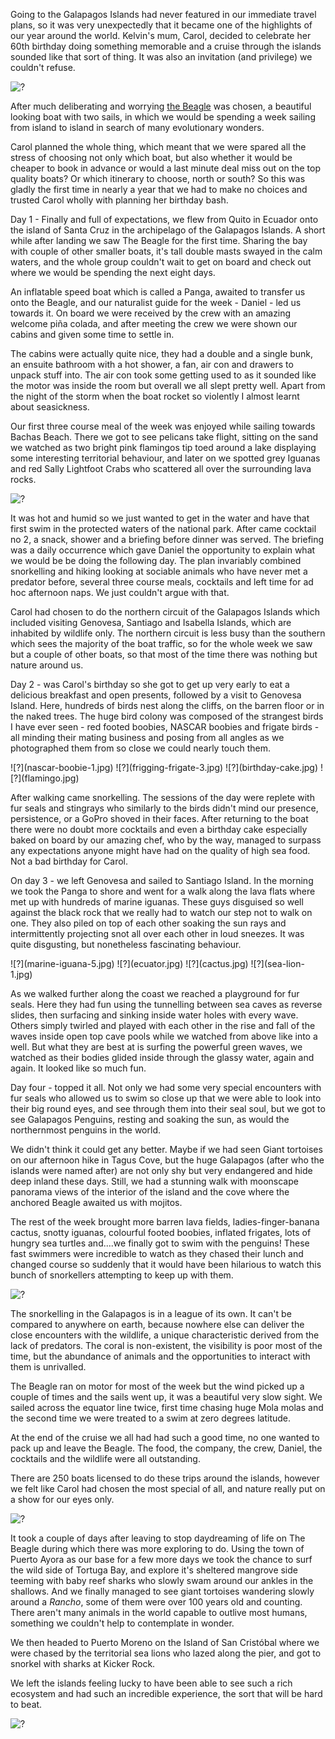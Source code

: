 Going to the Galapagos Islands had never featured in our immediate travel plans, so it was very unexpectedly that it became one of the highlights of our year around the world. Kelvin's mum, Carol, decided to celebrate her 60th birthday doing something memorable and a cruise through the islands sounded like that sort of thing. It was also an invitation (and privilege) we couldn't refuse.


![?](blue-footed-boobies.jpg)

After much deliberating and worrying [the Beagle](http://www.thebeagle.com.ec/Beagle.htm) was chosen, a beautiful looking boat with two sails, in which we would be spending a week sailing from island to island in search of many evolutionary wonders.

Carol planned the whole thing, which meant that we were spared all the stress of choosing not only which boat, but also whether it would be cheaper to book in advance or would a last minute deal miss out on the top quality boats? Or which itinerary to choose, north or south? So this was gladly the first time in nearly a year that we had to make no choices and trusted Carol wholly with planning her birthday bash. 


Day 1 - Finally and full of expectations, we flew from Quito in Ecuador onto the island of Santa Cruz in the archipelago of the Galapagos Islands. A short while after landing we saw The Beagle for the first time. Sharing the bay with couple of other smaller boats, it's tall double masts swayed in the calm waters, and the whole group couldn't wait to get on board and check out where we would be spending the next eight days.

An inflatable speed boat which is called a Panga, awaited to transfer us onto the Beagle, and our naturalist guide for the week - Daniel - led us towards it. On board we were received by the crew with an amazing welcome piña colada, and after meeting the crew we were shown our cabins and given some time to settle in. 

The cabins were actually quite nice, they had a double and a single bunk, an ensuite bathroom with a hot shower, a fan, air con and drawers to unpack stuff into. The air con took some getting used to as it sounded like the motor was inside the room but overall we all slept pretty well. Apart from the night of the storm when the boat rocket so violently I almost learnt about seasickness.

Our first three course meal of the week was enjoyed while sailing towards Bachas Beach. There we got to see pelicans take flight, sitting on the sand we watched as two bright pink flamingos tip toed around a lake displaying some interesting territorial behaviour, and later on we spotted  grey Iguanas and red Sally Lightfoot Crabs who scattered all over the surrounding lava rocks. 

![?](sea-lion-3.jpg)

It was hot and humid so we just wanted to get in the water and have that first swim in the protected waters of the national park. After came cocktail no 2, a snack, shower and a briefing before dinner was served. The briefing was a daily occurrence which gave Daniel the opportunity to explain what we would be be doing the following day. The plan invariably combined snorkelling and hiking looking at sociable animals who have never met a predator before, several three course meals, cocktails and left time for ad hoc afternoon naps. We just couldn't argue with that.

Carol had chosen to do the northern circuit of the Galapagos Islands which included visiting Genovesa, Santiago and Isabella Islands, which are inhabited by wildlife only. The northern circuit is less busy than the southern which sees the majority of the boat traffic, so for the whole week we saw but a couple of other boats, so that most of the time there was nothing but nature around us.



Day 2 - was Carol's birthday so she got to get up very early to eat a delicious breakfast and open presents, followed by a visit to Genovesa Island. Here, hundreds of birds nest along the cliffs, on the barren floor or in the naked trees. The huge bird colony was composed of the strangest birds I have ever seen - red footed boobies, NASCAR boobies and frigate birds - all minding their mating business and posing from all angles as we photographed them from so close we could nearly touch them. 

<div class="photos-four-up">
![?](nascar-boobie-1.jpg)
![?](frigging-frigate-3.jpg)
![?](birthday-cake.jpg)
![?](flamingo.jpg)
</div>

After walking came snorkelling. The sessions of the day were replete with fur seals and stingrays who similarly to the birds didn't mind our presence, persistence, or a GoPro shoved in their faces. After returning to the boat there were no doubt more cocktails and even a birthday cake especially baked on board by our amazing chef, who by the way, managed to surpass any expectations anyone might have had on the quality of high sea food. Not a bad birthday for Carol. 

On day 3 -  we left Genovesa and sailed to Santiago Island. In the morning we took the Panga to shore and went for a walk along the lava flats where met up with hundreds of marine iguanas. These guys disguised so well against the black rock that we really had to watch our step not to walk on one. They also piled on top of each other soaking the sun rays and intermittently projecting snot all over each other in loud sneezes. It was quite disgusting, but nonetheless fascinating behaviour.

<div class="photos-four-up">
![?](marine-iguana-5.jpg)
![?](ecuator.jpg)
![?](cactus.jpg)
![?](sea-lion-1.jpg)
</div>

As we walked further along the coast we reached a playground for fur seals. Here they had fun using the tunnelling between sea caves as reverse slides, then surfacing and sinking inside water holes with every wave. Others simply twirled and played with each other in the rise and fall of the waves inside open top cave pools while we watched from above like into a well. But what they are best at is surfing the powerful green waves, we watched as their bodies glided inside through the glassy water, again and again. It looked like so much fun.

Day four - topped it all. Not only we had some very special encounters with fur seals who allowed us to swim so close up that we were able to look into their big round eyes, and see through them into their seal soul, but we got to see Galapagos Penguins, resting and soaking the sun, as would the northernmost penguins in the world. 

We didn't think it could get any better. Maybe if we had seen Giant tortoises on our afternoon hike in Tagus Cove, but the huge Galapagos (after who the islands were named after) are not only shy but very endangered and hide deep inland these days. Still, we had a stunning walk with moonscape panorama views of the interior of the island and the cove where the anchored Beagle awaited us with mojitos.

The rest of the week brought more barren lava fields, ladies-finger-banana cactus, snotty iguanas, colourful footed boobies, inflated frigates, lots of hungry sea turtles and....we finally got to swim with the penguins! These fast swimmers were incredible to watch as they chased their lunch and changed course so suddenly that it would have been hilarious to watch this bunch of snorkellers attempting to keep up with them. 


![?](penguin-1.jpg)

The snorkelling in the Galapagos is in a league of its own. It can't be compared to anywhere on earth, because nowhere else can deliver the close encounters with the wildlife, a unique characteristic derived from the lack of predators. The coral is non-existent, the visibility is poor most of the time, but the abundance of animals and the opportunities to interact with them is unrivalled.

The Beagle ran on motor for most of the week but the wind picked up a couple of times and the sails went up, it was a beautiful very slow sight. We sailed across the equator line twice, first time chasing huge Mola molas and the second time we were treated to a swim at zero degrees latitude.

At the end of the cruise we all had had such a good time, no one wanted to pack up and leave the Beagle. The food, the company, the crew, Daniel, the cocktails and the wildlife were all outstanding. 

There are 250 boats licensed to do these trips around the islands, however we felt like Carol had chosen the most special of all, and nature really put on a show for our eyes only. 

![?](sea-lion-2.jpg)

It took a couple of days after leaving to stop daydreaming of life on The Beagle during which there was more exploring to do. Using the town of Puerto Ayora as our base for a few more days we took the chance to surf the wild side of Tortuga Bay, and explore it's sheltered mangrove side teeming with baby reef sharks who slowly swam around our ankles in the shallows. And we finally managed to see giant tortoises wandering slowly around a *Rancho*, some of them were over 100 years old and counting. There aren't many animals in the world capable to outlive most humans, something we couldn't help to contemplate in wonder.

We then headed to Puerto Moreno on the Island of San Cristóbal where we were chased by the territorial sea lions who lazed along the pier, and got to snorkel with sharks at Kicker Rock.

We left the islands feeling lucky to have been able to see such a rich ecosystem and had such an incredible experience, the sort that will be hard to beat.

![?](us.jpg)





